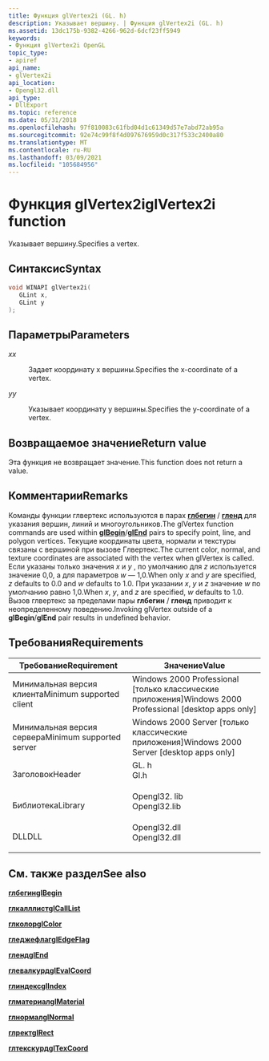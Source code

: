 ```yaml
---
title: Функция glVertex2i (GL. h)
description: Указывает вершину. | Функция glVertex2i (GL. h)
ms.assetid: 13dc175b-9382-4266-962d-6dcf23ff5949
keywords:
- Функция glVertex2i OpenGL
topic_type:
- apiref
api_name:
- glVertex2i
api_location:
- Opengl32.dll
api_type:
- DllExport
ms.topic: reference
ms.date: 05/31/2018
ms.openlocfilehash: 97f810083c61fbd04d1c61349d57e7abd72ab95a
ms.sourcegitcommit: 92e74c99f8f4d097676959d0c317f533c2400a80
ms.translationtype: MT
ms.contentlocale: ru-RU
ms.lasthandoff: 03/09/2021
ms.locfileid: "105684956"
---
```

# <a name="glvertex2i-function"></a><span data-ttu-id="3f22e-105">Функция glVertex2i</span><span class="sxs-lookup"><span data-stu-id="3f22e-105">glVertex2i function</span></span>

<span data-ttu-id="3f22e-106">Указывает вершину.</span><span class="sxs-lookup"><span data-stu-id="3f22e-106">Specifies a vertex.</span></span>

## <a name="syntax"></a><span data-ttu-id="3f22e-107">Синтаксис</span><span class="sxs-lookup"><span data-stu-id="3f22e-107">Syntax</span></span>


```C++
void WINAPI glVertex2i(
   GLint x,
   GLint y
);
```



## <a name="parameters"></a><span data-ttu-id="3f22e-108">Параметры</span><span class="sxs-lookup"><span data-stu-id="3f22e-108">Parameters</span></span>

<dl> <dt>

<span data-ttu-id="3f22e-109">*x*</span><span class="sxs-lookup"><span data-stu-id="3f22e-109">*x*</span></span> 
</dt> <dd>

<span data-ttu-id="3f22e-110">Задает координату x вершины.</span><span class="sxs-lookup"><span data-stu-id="3f22e-110">Specifies the x-coordinate of a vertex.</span></span>

</dd> <dt>

<span data-ttu-id="3f22e-111">*y*</span><span class="sxs-lookup"><span data-stu-id="3f22e-111">*y*</span></span> 
</dt> <dd>

<span data-ttu-id="3f22e-112">Указывает координату y вершины.</span><span class="sxs-lookup"><span data-stu-id="3f22e-112">Specifies the y-coordinate of a vertex.</span></span>

</dd> </dl>

## <a name="return-value"></a><span data-ttu-id="3f22e-113">Возвращаемое значение</span><span class="sxs-lookup"><span data-stu-id="3f22e-113">Return value</span></span>

<span data-ttu-id="3f22e-114">Эта функция не возвращает значение.</span><span class="sxs-lookup"><span data-stu-id="3f22e-114">This function does not return a value.</span></span>

## <a name="remarks"></a><span data-ttu-id="3f22e-115">Комментарии</span><span class="sxs-lookup"><span data-stu-id="3f22e-115">Remarks</span></span>

<span data-ttu-id="3f22e-116">Команды функции глвертекс используются в парах [**глбегин**](glbegin.md) / [**гленд**](glend.md) для указания вершин, линий и многоугольников.</span><span class="sxs-lookup"><span data-stu-id="3f22e-116">The glVertex function commands are used within [**glBegin**](glbegin.md)/[**glEnd**](glend.md) pairs to specify point, line, and polygon vertices.</span></span> <span data-ttu-id="3f22e-117">Текущие координаты цвета, нормали и текстуры связаны с вершиной при вызове Глвертекс.</span><span class="sxs-lookup"><span data-stu-id="3f22e-117">The current color, normal, and texture coordinates are associated with the vertex when glVertex is called.</span></span> <span data-ttu-id="3f22e-118">Если указаны только значения *x* и *y* , по умолчанию для *z* используется значение 0,0, а для параметров *w* — 1,0.</span><span class="sxs-lookup"><span data-stu-id="3f22e-118">When only *x* and *y* are specified, *z* defaults to 0.0 and *w* defaults to 1.0.</span></span> <span data-ttu-id="3f22e-119">При указании *x*, *y* и *z* значение *w* по умолчанию равно 1,0.</span><span class="sxs-lookup"><span data-stu-id="3f22e-119">When *x*, *y*, and *z* are specified, *w* defaults to 1.0.</span></span> <span data-ttu-id="3f22e-120">Вызов глвертекс за пределами пары **глбегин** / **гленд** приводит к неопределенному поведению.</span><span class="sxs-lookup"><span data-stu-id="3f22e-120">Invoking glVertex outside of a **glBegin**/**glEnd** pair results in undefined behavior.</span></span>

## <a name="requirements"></a><span data-ttu-id="3f22e-121">Требования</span><span class="sxs-lookup"><span data-stu-id="3f22e-121">Requirements</span></span>



| <span data-ttu-id="3f22e-122">Требование</span><span class="sxs-lookup"><span data-stu-id="3f22e-122">Requirement</span></span> | <span data-ttu-id="3f22e-123">Значение</span><span class="sxs-lookup"><span data-stu-id="3f22e-123">Value</span></span> |
|-------------------------------------|-----------------------------------------------------------------------------------------|
| <span data-ttu-id="3f22e-124">Минимальная версия клиента</span><span class="sxs-lookup"><span data-stu-id="3f22e-124">Minimum supported client</span></span><br/> | <span data-ttu-id="3f22e-125">Windows 2000 Professional \[только классические приложения\]</span><span class="sxs-lookup"><span data-stu-id="3f22e-125">Windows 2000 Professional \[desktop apps only\]</span></span><br/>                              |
| <span data-ttu-id="3f22e-126">Минимальная версия сервера</span><span class="sxs-lookup"><span data-stu-id="3f22e-126">Minimum supported server</span></span><br/> | <span data-ttu-id="3f22e-127">Windows 2000 Server \[только классические приложения\]</span><span class="sxs-lookup"><span data-stu-id="3f22e-127">Windows 2000 Server \[desktop apps only\]</span></span><br/>                                    |
| <span data-ttu-id="3f22e-128">Заголовок</span><span class="sxs-lookup"><span data-stu-id="3f22e-128">Header</span></span><br/>                   | <dl> <span data-ttu-id="3f22e-129"><dt>GL. h</dt></span><span class="sxs-lookup"><span data-stu-id="3f22e-129"><dt>Gl.h</dt></span></span> </dl>         |
| <span data-ttu-id="3f22e-130">Библиотека</span><span class="sxs-lookup"><span data-stu-id="3f22e-130">Library</span></span><br/>                  | <dl> <span data-ttu-id="3f22e-131"><dt>Opengl32. lib</dt></span><span class="sxs-lookup"><span data-stu-id="3f22e-131"><dt>Opengl32.lib</dt></span></span> </dl> |
| <span data-ttu-id="3f22e-132">DLL</span><span class="sxs-lookup"><span data-stu-id="3f22e-132">DLL</span></span><br/>                      | <dl> <span data-ttu-id="3f22e-133"><dt>Opengl32.dll</dt></span><span class="sxs-lookup"><span data-stu-id="3f22e-133"><dt>Opengl32.dll</dt></span></span> </dl> |



## <a name="see-also"></a><span data-ttu-id="3f22e-134">См. также раздел</span><span class="sxs-lookup"><span data-stu-id="3f22e-134">See also</span></span>

<dl> <dt>

[<span data-ttu-id="3f22e-135">**глбегин**</span><span class="sxs-lookup"><span data-stu-id="3f22e-135">**glBegin**</span></span>](glbegin.md)
</dt> <dt>

[<span data-ttu-id="3f22e-136">**глкалллист**</span><span class="sxs-lookup"><span data-stu-id="3f22e-136">**glCallList**</span></span>](glcalllist.md)
</dt> <dt>

[<span data-ttu-id="3f22e-137">**глколор**</span><span class="sxs-lookup"><span data-stu-id="3f22e-137">**glColor**</span></span>](glcolor-functions.md)
</dt> <dt>

[<span data-ttu-id="3f22e-138">**гледжефлаг**</span><span class="sxs-lookup"><span data-stu-id="3f22e-138">**glEdgeFlag**</span></span>](gledgeflag-functions.md)
</dt> <dt>

[<span data-ttu-id="3f22e-139">**гленд**</span><span class="sxs-lookup"><span data-stu-id="3f22e-139">**glEnd**</span></span>](glend.md)
</dt> <dt>

[<span data-ttu-id="3f22e-140">**глевалкурд**</span><span class="sxs-lookup"><span data-stu-id="3f22e-140">**glEvalCoord**</span></span>](glevalcoord-functions.md)
</dt> <dt>

[<span data-ttu-id="3f22e-141">**глиндекс**</span><span class="sxs-lookup"><span data-stu-id="3f22e-141">**glIndex**</span></span>](glindex-functions.md)
</dt> <dt>

[<span data-ttu-id="3f22e-142">**глматериал**</span><span class="sxs-lookup"><span data-stu-id="3f22e-142">**glMaterial**</span></span>](glmaterial-functions.md)
</dt> <dt>

[<span data-ttu-id="3f22e-143">**глнормал**</span><span class="sxs-lookup"><span data-stu-id="3f22e-143">**glNormal**</span></span>](glnormal-functions.md)
</dt> <dt>

[<span data-ttu-id="3f22e-144">**глрект**</span><span class="sxs-lookup"><span data-stu-id="3f22e-144">**glRect**</span></span>](glrect-functions.md)
</dt> <dt>

[<span data-ttu-id="3f22e-145">**глтекскурд**</span><span class="sxs-lookup"><span data-stu-id="3f22e-145">**glTexCoord**</span></span>](gltexcoord-functions.md)
</dt> </dl>

 

 





